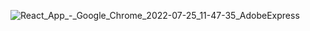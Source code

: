 ![React_App_-_Google_Chrome_2022-07-25_11-47-35_AdobeExpress](https://user-images.githubusercontent.com/84298284/180671141-fcedd556-57dc-489e-9811-4bab47126cff.gif)
